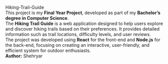 Hiking-Trail-Guide
<br> This project is my **Final Year Project**, developed as part of my **Bachelor’s degree in Computer Science**. <br> The **Hiking Trail Guide** is a web application designed to help users explore and discover hiking trails based on their preferences. It provides detailed information such as trail locations, difficulty levels, and user reviews. <br> The project was developed using **React** for the front-end and **Node.js** for the back-end, focusing on creating an interactive, user-friendly, and efficient system for outdoor enthusiasts. <br> **Author:** Shehryar
